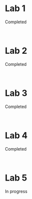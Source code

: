 <H1>Lab 1</H1>
<P>Completed</P>
<br>
<H1>Lab 2</H1>
<P>Completed</P>
<br>
<H1>Lab 3</H1>
<P>Completed</P>
<br>
<H1>Lab 4</H1>
<P>Completed</P>
<br>
<H1>Lab 5</H1>
<P>In progress</P>
